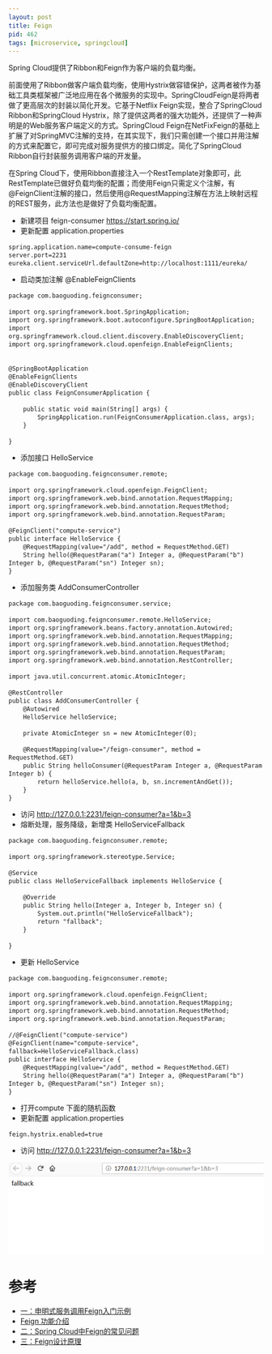 ```yaml
---
layout: post
title: Feign
pid: 462
tags: [microservice, springcloud]
---
```


Spring Cloud提供了Ribbon和Feign作为客户端的负载均衡。

前面使用了Ribbon做客户端负载均衡，使用Hystrix做容错保护，这两者被作为基础工具类框架被广泛地应用在各个微服务的实现中。SpringCloudFeign是将两者做了更高层次的封装以简化开发。它基于Netflix Feign实现，整合了SpringCloud Ribbon和SpringCloud Hystrix，除了提供这两者的强大功能外，还提供了一种声明是的Web服务客户端定义的方式。SpringCloud Feign在NetFixFeign的基础上扩展了对SpringMVC注解的支持，在其实现下，我们只需创建一个接口并用注解的方式来配置它，即可完成对服务提供方的接口绑定。简化了SpringCloud Ribbon自行封装服务调用客户端的开发量。

在Spring Cloud下，使用Ribbon直接注入一个RestTemplate对象即可，此RestTemplate已做好负载均衡的配置；而使用Feign只需定义个注解，有@FeignClient注解的接口，然后使用@RequestMapping注解在方法上映射远程的REST服务，此方法也是做好了负载均衡配置。

+ 新建项目 feign-consumer https://start.spring.io/
+ 更新配置 application.properties

```
spring.application.name=compute-consume-feign
server.port=2231
eureka.client.serviceUrl.defaultZone=http://localhost:1111/eureka/
```

+ 启动类加注解 @EnableFeignClients

```
package com.baoguoding.feignconsumer;

import org.springframework.boot.SpringApplication;
import org.springframework.boot.autoconfigure.SpringBootApplication;
import org.springframework.cloud.client.discovery.EnableDiscoveryClient;
import org.springframework.cloud.openfeign.EnableFeignClients;


@SpringBootApplication
@EnableFeignClients
@EnableDiscoveryClient
public class FeignConsumerApplication {

	public static void main(String[] args) {
		SpringApplication.run(FeignConsumerApplication.class, args);
	}

}
```

+ 添加接口 HelloService

```
package com.baoguoding.feignconsumer.remote;

import org.springframework.cloud.openfeign.FeignClient;
import org.springframework.web.bind.annotation.RequestMapping;
import org.springframework.web.bind.annotation.RequestMethod;
import org.springframework.web.bind.annotation.RequestParam;

@FeignClient("compute-service")
public interface HelloService {
    @RequestMapping(value="/add", method = RequestMethod.GET)
    String hello(@RequestParam("a") Integer a, @RequestParam("b") Integer b, @RequestParam("sn") Integer sn);
}
```

+ 添加服务类 AddConsumerController

```
package com.baoguoding.feignconsumer.service;

import com.baoguoding.feignconsumer.remote.HelloService;
import org.springframework.beans.factory.annotation.Autowired;
import org.springframework.web.bind.annotation.RequestMapping;
import org.springframework.web.bind.annotation.RequestMethod;
import org.springframework.web.bind.annotation.RequestParam;
import org.springframework.web.bind.annotation.RestController;

import java.util.concurrent.atomic.AtomicInteger;

@RestController
public class AddConsumerController {
    @Autowired
    HelloService helloService;

    private AtomicInteger sn = new AtomicInteger(0);

    @RequestMapping(value="/feign-consumer", method = RequestMethod.GET)
    public String helloConsumer(@RequestParam Integer a, @RequestParam Integer b) {
        return helloService.hello(a, b, sn.incrementAndGet());
    }
}
```

+ 访问 http://127.0.0.1:2231/feign-consumer?a=1&b=3
+ 熔断处理，服务降级，新增类 HelloServiceFallback

```
package com.baoguoding.feignconsumer.remote;

import org.springframework.stereotype.Service;

@Service
public class HelloServiceFallback implements HelloService {

    @Override
    public String hello(Integer a, Integer b, Integer sn) {
        System.out.println("HelloServiceFallback");
        return "fallback";
    }

}
```
+ 更新 HelloService

```
package com.baoguoding.feignconsumer.remote;

import org.springframework.cloud.openfeign.FeignClient;
import org.springframework.web.bind.annotation.RequestMapping;
import org.springframework.web.bind.annotation.RequestMethod;
import org.springframework.web.bind.annotation.RequestParam;

//@FeignClient("compute-service")
@FeignClient(name="compute-service", fallback=HelloServiceFallback.class)
public interface HelloService {
    @RequestMapping(value="/add", method = RequestMethod.GET)
    String hello(@RequestParam("a") Integer a, @RequestParam("b") Integer b, @RequestParam("sn") Integer sn);
}

```

+ 打开compute 下面的随机函数
+ 更新配置 application.properties
```
feign.hystrix.enabled=true
```
+ 访问 http://127.0.0.1:2231/feign-consumer?a=1&b=3

![](/uploads/2019/08/19-05.png)


# 参考

+ [一：申明式服务调用Feign入门示例](https://www.cnblogs.com/duanxz/p/7516676.html)
+ [Feign 功能介绍](https://www.cnblogs.com/duanxz/p/7519811.html)
+ [二：Spring Cloud中Feign的常见问题](https://my.oschina.net/u/2289161/blog/1553307)
+ [三：Feign设计原理](https://www.cnblogs.com/duanxz/p/7519819.html)